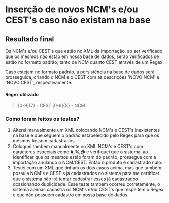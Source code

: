 # Inserção de novos NCM's e/ou CEST's caso não existam na base

## Resultado final

Os NCM's e/ou CEST's que estão no XML da importação, ao ser verificado que os mesmos não estão em nossa base de dados, serão verificados se estão no formato padrão, tanto de NCM quanto CEST através de um Regex.

Caso estejam no formato padrão, a persistência na base de dados será prosseguida, criando o NCM e o CEST com as descrições 'NOVO NCM' e 'NOVO CEST', respectivamente.

#### Regex utilizado
> [0-9]{7} - CEST
> [0-9]{8} - NCM

### Como foram feitos os testes?

1. Alterei manualmente um XML colocando NCM's e CEST's inexistentes na base e que seguem o padrão estabelecido pelo Regex para que os mesmos fossem cadastrados.
2. Coloquei também manualmente no XML NCM's e CEST's com caracteres especiais como **_#,%,@_** e verifiquei que o sistema, ao identificar que os mesmos estão foram do padrão, prossegue com a importação anulando o NCM/CEST. Então o produto é cadastrado nulo.
3. Testei com um XML que tinham os dois casos acima, mas que também possuia NCM's e CEST's já cadastrados no sistema para me certificar que o sistema não irá tentar cadastrar esses já cadastrados ocasionando duplicidade. Esse teste também ocorreu corretamente, o sistema apenas cadastra os NCM's e/ou CEST's que respeitem o Regex e que não possuem cadastro em nossa base de dados.

